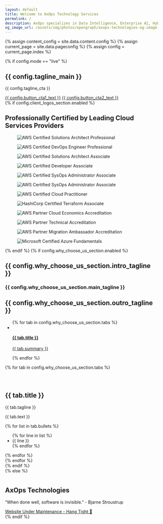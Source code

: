 ```yaml
---
layout: default
title: Welcome to AxOps Technology Services
permalink: /
description: AxOps specializes in Data Intelligence, Enterprise AI, Hybrid Cloud Computing, and FinTech Solutions. We expedite your journey from idea to execution 🎯
og_image_url: /assets/img/photos/opengraph/axops-technologies-og-image-v1.jpg
---
```

{% assign content_config = site.data.content.config %}
{% assign current_page = site.data.pageconfig %}
{% assign config = current_page.index %}

  <div class="content-wrapper">
    <!-- .content-wrapper -->
    {% if config.mode == "live" %}
    <section class="wrapper bg-soft-primary">
      <div class="container pt-10 pb-12 pt-md-14 pb-md-17">
        <div class="row gx-lg-8 gx-xl-12 gy-10 align-items-center">
          <div class="col-md-10 offset-md-1 offset-lg-0 col-lg-5 mt-lg-n2 text-center text-lg-start order-2 order-lg-0" data-cues="slideInDown" data-group="page-title" data-delay="300">
            <h1 class="display-2 mb-5 mx-md-10 mx-lg-0">{{ config.tagline_main }} <span class="typer text-primary text-nowrap" data-delay="{{ config.tagline_dynamic_delay }}" data-words="{{ config.tagline_dynamic }}"></span><span class="cursor text-primary" data-owner="typer"></span></h1>
            <p class="lead fs-lg mb-7">{{ config.tagline_cta }}</p>
            <div class="d-flex justify-content-center justify-content-lg-start" data-cues="slideInDown" data-group="page-title-buttons" data-delay="300">
              <span><a href="{{ config.button_cta1_url }}" class="btn btn-lg btn-primary rounded me-2">{{ config.button_cta1_text }}</a></span>
              <span><a href="{{ config.button_cta2_url }}" class="btn btn-lg btn-green rounded" style="margin-right: 0.6em; margin-bottom: 0.6em;">{{ config.button_cta2_text }}</a></span>
              <!-- <span><a href="{{ config.button_cta3_url }}" class="btn btn-lg btn-soft-ash rounded">{{ config.button_cta3_text }}</a></span> -->
            </div>
          </div>
          <!-- /column -->
          <div class="col-lg-7">
            <div class="row">
              <div class="col-3 offset-1 offset-lg-0 col-lg-4 d-flex flex-column" data-cues="zoomIn" data-group="col-start" data-delay="300">
                <div class="ms-auto mt-auto"><a href="{{ site.url }}{{ site.above-the-fold-right-link }}"><img class="img-fluid rounded shadow-lg" src="{{ config.above_the_fold_images.left-top-2 }}" srcset="{{ config.above_the_fold_images.left-top-2-srcset }}" alt="" /></a></div>
                <div class="ms-auto mt-5"><a href="{{ site.url }}{{ site.above-the-fold-right-link }}"><img class="img-fluid rounded shadow-lg" src="{{ config.above_the_fold_images.left-top }}" srcset="{{ config.above_the_fold_images.left-top-srcset }}" alt="" /></a></div>
                <div class="ms-auto mt-5 mb-10"><a href="{{ site.url }}{{ site.above-the-fold-right-link }}"><img class="img-fluid rounded shadow-lg" src="{{ config.above_the_fold_images.left-bottom }}" srcset="{{ config.above_the_fold_images.left-bottom-srcset }}" alt="" /></a></div>
              </div>
              <!-- /column -->
              <div class="col-4 col-lg-5" data-cue="zoomIn">
                <div><a href="{{ site.url }}{{ site.above-the-fold-right-link }}"><img class="w-100 img-fluid rounded shadow-lg" src="{{ config.above_the_fold_images.middle }}" srcset="{{ config.above_the_fold_images.middle-srcset }}" alt="" /></a></div>
              </div>
              <!-- /column -->
              <div class="col-3 d-flex flex-column" data-cues="zoomIn" data-group="col-end" data-delay="300">
                <div class="mt-auto"><a href="{{ site.url }}{{ site.above-the-fold-right-link }}"><img class="img-fluid rounded shadow-lg" src="{{ config.above_the_fold_images.right-top }}" srcset="{{ config.above_the_fold_images.right-top-srcset }}" alt="" /></a></div>
                <div class="mt-5"><a href="{{ site.url }}{{ site.above-the-fold-right-link }}"><img class="img-fluid rounded shadow-lg" src="{{ config.above_the_fold_images.right-middle }}" srcset="{{ config.above_the_fold_images.right-middle-srcset }}" alt="" /></a></div>
                <div class="mt-5 mb-10"><a href="{{ site.url }}{{ site.above-the-fold-right-link }}"><img class="img-fluid rounded shadow-lg" src="{{ config.above_the_fold_images.right-bottom }}" srcset="{{ config.above_the_fold_images.right-bottom-srcset }}" alt="" /></a></div>
              </div>
              <!-- /column -->
            </div>
            <!-- /.row -->
          </div>
          <!-- /column -->
        </div>
        <!-- /.row -->
      </div>
      <!-- /.container -->
    </section>
    <!-- /section -->
    <section class="wrapper bg-light">
      <!-- <div class="container py-14 pt-md-17 pb-md-25"> -->
      <div class="container py-14">
        {% if config.client_logos_section.enabled %}
        <h2 class="fs-15 text-uppercase text-muted text-center mb-8">Professionally Certified by Leading Cloud Services Providers</h2>
        <div class="px-lg-5 mb-14 mb-md-19">
          <div class="row gx-0 gx-md-8 gx-xl-12 gy-8 align-items-center">
            <div class="col-4 col-md-2">
              <figure class="px-5 px-md-0 px-lg-2 px-xl-3 px-xxl-4"><img src="./assets/img/badges/aws-certified-solutions-architect-professional.png" alt="AWS Certified Solutions Architect Professional" /></figure>
            </div>
            <!--/column -->
            <div class="col-4 col-md-2">
              <figure class="px-5 px-md-0 px-lg-2 px-xl-3 px-xxl-4"><img src="./assets/img/badges/aws-certified-devops-engineer-professional.png" alt="AWS Certified DevOps Engineer Professional" /></figure>
            </div>
            <!--/column -->
            <div class="col-4 col-md-2">
              <figure class="px-5 px-md-0 px-lg-2 px-xl-3 px-xxl-4"><img src="./assets/img/badges/aws-certified-solutions-architect-associate.png" alt="AWS Certified Solutions Architect Associate" /></figure>
            </div>
            <!--/column -->
            <div class="col-4 col-md-2">
              <figure class="px-5 px-md-0 px-lg-2 px-xl-3 px-xxl-4"><img src="./assets/img/badges/aws-certified-developer-associate.png" alt="AWS Certified Developer Associate" /></figure>
            </div>
            <!--/column -->
            <div class="col-4 col-md-2">
              <figure class="px-5 px-md-0 px-lg-2 px-xl-3 px-xxl-4"><img src="./assets/img/badges/aws-certified-sysops-administrator-associate.png" alt="AWS Certified SysOps Administrator Associate" /></figure>
            </div>
            <!--/column -->
            <div class="col-4 col-md-2">
              <figure class="px-5 px-md-0 px-lg-2 px-xl-3 px-xxl-4"><img src="./assets/img/badges/aws-certified-sysops-administrator-associate.png" alt="AWS Certified SysOps Administrator Associate" /></figure>
            </div>
            <!--/column -->
            <div class="col-4 col-md-2">
              <figure class="px-5 px-md-0 px-lg-2 px-xl-3 px-xxl-4"><img src="./assets/img/badges/aws-certified-cloud-practitioner.png" alt="AWS Certified Cloud Practitioner" /></figure>
            </div>
            <!--/column -->
            <div class="col-4 col-md-2">
              <figure class="px-5 px-md-0 px-lg-2 px-xl-3 px-xxl-4"><img src="./assets/img/badges/hashicorp-certified-terraform-associate.png" alt="HashiCorp Certified Terraform Associate" /></figure>
            </div>
            <!--/column -->
            <div class="col-4 col-md-2">
              <figure class="px-5 px-md-0 px-lg-2 px-xl-3 px-xxl-4"><img src="./assets/img/badges/aws-partner-accreditation-cloud-economics.png" alt="AWS Partner Cloud Economics Accreditation " /></figure>
            </div>
            <!--/column -->
            <div class="col-4 col-md-2">
              <figure class="px-5 px-md-0 px-lg-2 px-xl-3 px-xxl-4"><img src="./assets/img/badges/aws-partner-accreditation-technical.png" alt="AWS Partner Technical Accreditation" /></figure>
            </div>
            <!--/column -->
            <div class="col-4 col-md-2">
              <figure class="px-5 px-md-0 px-lg-2 px-xl-3 px-xxl-4"><img src="./assets/img/badges/aws-partner-migration-sales-essentials.png" alt="AWS Partner Migration Ambassador Accreditation" /></figure>
            </div>
            <!--/column -->
            <div class="col-4 col-md-2">
              <figure class="px-5 px-md-0 px-lg-2 px-xl-3 px-xxl-4"><img src="./assets/img/badges/microsoft-certified-azure-fundamentals.png" alt="Microsoft Certified Azure Fundamentals" /></figure>
            </div>
            <!--/column -->
          </div>
          <!--/.row -->
        </div>
        {% endif %}
        <!-- /div -->
        {% if config.why_choose_us_section.enabled %}
        <div class="row">
          <div class="col-md-10 offset-md-1 col-lg-8 offset-lg-2 mx-auto text-center">
            <h2 class="fs-15 text-uppercase text-muted mb-3">{{ config.why_choose_us_section.intro_tagline }}</h2>
            <h3 class="display-4 mb-10 px-xl-10 px-xxl-15">{{ config.why_choose_us_section.main_tagline }}</h3>
            <h2 class="fs-15 text-uppercase text-muted mb-3">{{ config.why_choose_us_section.outro_tagline }}</h2>
          </div>
          <!-- /column -->
        </div>
        <!-- /.row -->
        <ul class="nav nav-tabs nav-tabs-bg nav-tabs-shadow-lg d-flex justify-content-between nav-justified flex-lg-row flex-column">
          {% for tab in config.why_choose_us_section.tabs %}
          <li class="nav-item"> <a class="{{ tab.a_class }}" data-bs-toggle="tab" href="#{{ tab.id }}">
              <div><img src="{{ tab.svg_src }}" class="{{ tab.svg_class }}" alt="" /></div>
              <div>
                <h4 class="mb-1">{{ tab.title }}</h4>
                <p>{{ tab.summary }}</p>
              </div>
            </a> </li>
          {% endfor %}
        </ul>
        <!-- /.nav-tabs -->
        <div class="tab-content mt-6 mt-lg-8 mb-md-9">
          {% for tab in config.why_choose_us_section.tabs %}
          <div class="{{ tab.div_class }}" id="{{ tab.id }}">
            <div class="row gx-lg-8 gx-xl-12 gy-10 align-items-center">
              <div class="col-lg-6 position-relative order-lg-2">
                <div class="shape bg-dot primary rellax w-16 h-20" data-rellax-speed="1" style="top: 3rem; left: 5.5rem"></div>
                <div class="overlap-grid overlap-grid-2">
                  <div class="item">
                    <figure class="rounded shadow"><img src="{{ tab.image1_src }}" srcset="{{ tab.image1_srcset }}" alt=""></figure>
                  </div>
                  <div class="item">
                    <figure class="rounded shadow"><img src="{{ tab.image2_src }}" srcset="{{ tab.image2_srcset }}" alt=""></figure>
                  </div>
                </div>
              </div>
              <!--/column -->
              <div class="col-lg-6">
                <img src="{{ tab.tabsvg_src }}" class="svg-inject icon-svg icon-svg-md mb-4" alt="" />
                <h2 class="display-4 mb-3">{{ tab.title }}</h2>
                <p class="lead fs-lg">{{ tab.tagline }}</p>
                <p class="mb-6">{{ tab.text }}</p>
                <div class="row gy-3 gx-xl-8">
                  {% for list in tab.bullets %}
                  <div class="col-xl-6">
                    <ul class="icon-list bullet-bg bullet-soft-primary mb-0">
                      {% for line in list %}
                      <li><span><i class="uil uil-check"></i></span><span>{{ line }}</span></li>
                      {% endfor %}
                    </ul>
                  </div>
                  <!--/column -->
                  {% endfor %}
                </div>
                <!--/.row -->
              </div>
              <!--/column -->
            </div>
            <!--/.row -->
          </div>
          <!--/.tab-pane -->
          {% endfor %}
        </div>
        {% endif %}
        <!-- /.tab-content -->
      </div>
      <!-- /.container -->
    </section>
    <!-- /section - CLIENTS -->
    {% else %}
    <section class="wrapper bg-light">
        <div class="container pt-12 pt-md-14 pb-14 pb-md-16">
          <div class="row">
            <div class="col-lg-9 col-xl-8 mx-auto">
              <figure class="mb-10"><img class="img-fluid" src="{{ site.url }}/assets/img/axops-640x448.png" alt=""></figure>
            </div>
            <!-- /column -->
            <div class="col-lg-8 col-xl-7 col-xxl-6 mx-auto text-center">
              <h1 class="mb-3">AxOps Technologies</h1>
              <p class="lead mb-7 px-md-12 px-lg-5 px-xl-7">“When done well, software is invisible.” - Bjarne Stroustrup</p>
              <a href="#" class="btn btn-primary rounded-pill">Website Under Maintenance - Hang Tight &#128578;</a>
            </div>
            <!-- /column -->
          </div>
          <!-- /.row -->
        </div>
        <!-- /.container -->
      </section>
      <!-- /section -->
    {% endif %}
  </div>
  <!-- /.content-wrapper -->
  